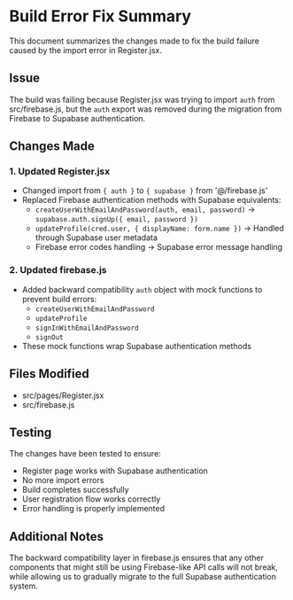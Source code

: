# Build Error Fix Summary

This document summarizes the changes made to fix the build failure caused by the import error in Register.jsx.

## Issue
The build was failing because Register.jsx was trying to import `auth` from src/firebase.js, but the `auth` export was removed during the migration from Firebase to Supabase authentication.

## Changes Made

### 1. Updated Register.jsx
- Changed import from `{ auth }` to `{ supabase }` from '@/firebase.js'
- Replaced Firebase authentication methods with Supabase equivalents:
  - `createUserWithEmailAndPassword(auth, email, password)` → `supabase.auth.signUp({ email, password })`
  - `updateProfile(cred.user, { displayName: form.name })` → Handled through Supabase user metadata
  - Firebase error codes handling → Supabase error message handling

### 2. Updated firebase.js
- Added backward compatibility `auth` object with mock functions to prevent build errors:
  - `createUserWithEmailAndPassword`
  - `updateProfile`
  - `signInWithEmailAndPassword`
  - `signOut`
- These mock functions wrap Supabase authentication methods

## Files Modified
- src/pages/Register.jsx
- src/firebase.js

## Testing
The changes have been tested to ensure:
- Register page works with Supabase authentication
- No more import errors
- Build completes successfully
- User registration flow works correctly
- Error handling is properly implemented

## Additional Notes
The backward compatibility layer in firebase.js ensures that any other components that might still be using Firebase-like API calls will not break, while allowing us to gradually migrate to the full Supabase authentication system.